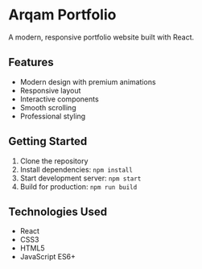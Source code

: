 # Arqam Portfolio

A modern, responsive portfolio website built with React.

## Features

- Modern design with premium animations
- Responsive layout
- Interactive components
- Smooth scrolling
- Professional styling

## Getting Started

1. Clone the repository
2. Install dependencies: `npm install`
3. Start development server: `npm start`
4. Build for production: `npm run build`

## Technologies Used

- React
- CSS3
- HTML5
- JavaScript ES6+
